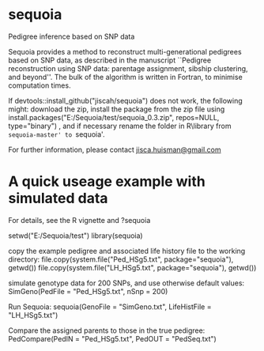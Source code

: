 # sequoia
Pedigree inference based on SNP data

Sequoia provides a method to reconstruct multi-generational pedigrees based on SNP data, as described in the manuscript ``Pedigree reconstruction using SNP data: parentage assignment, sibship clustering, and beyond''. The bulk of the algorithm is written in Fortran, to minimise computation times.

If devtools::install_github("jiscah/sequoia") does not work, the following might: download the zip, install the package from the zip file using 
install.packages("E:/Sequoia/test/sequoia_0.3.zip", repos=NULL, type="binary")
, and if necessary rename the folder in R\library from `sequoia-master' to `sequoia'.

For further information, please contact  jisca.huisman@gmail.com


# A quick useage example with simulated data
For details, see the R vignette and ?sequoia

setwd("E:/Sequoia/test")
library(sequoia)

copy the example pedigree and associated life history file to the working directory:
file.copy(system.file("Ped_HSg5.txt", package="sequoia"), getwd())
file.copy(system.file("LH_HSg5.txt", package="sequoia"), getwd())

simulate genotype data for 200 SNPs, and use otherwise default values:
SimGeno(PedFile = "Ped_HSg5.txt", nSnp = 200)

Run Sequoia:
sequoia(GenoFile = "SimGeno.txt", LifeHistFile = "LH_HSg5.txt")

Compare the assigned parents to those in the true pedigree:
PedCompare(PedIN = "Ped_HSg5.txt", PedOUT = "PedSeq.txt")
